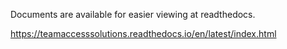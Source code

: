 Documents are available for easier viewing at readthedocs.

https://teamaccesssolutions.readthedocs.io/en/latest/index.html
